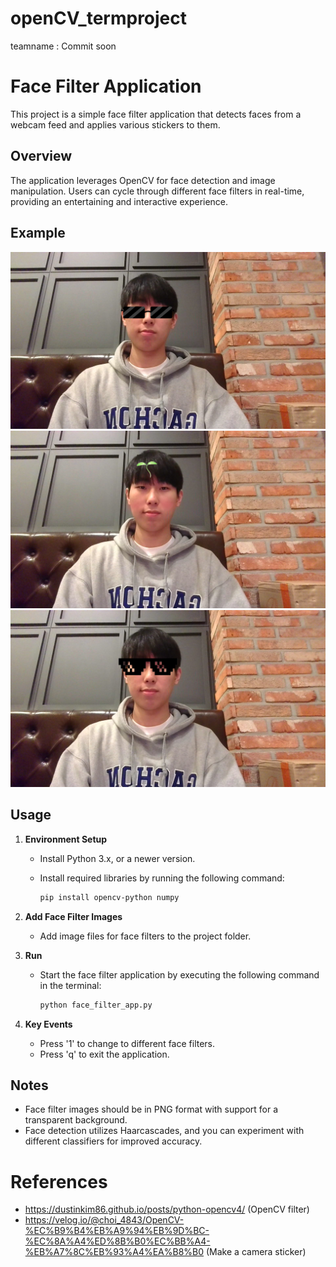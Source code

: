 ﻿# openCV_termproject

teamname : Commit soon

# Face Filter Application

This project is a simple face filter application that detects faces from a webcam feed and applies various stickers to them.

## Overview

The application leverages OpenCV for face detection and image manipulation. Users can cycle through different face filters in real-time, providing an entertaining and interactive experience.

## Example

![Example](example_1.png)
![Example](example_2.png)
![Example](example_3.png)

## Usage

1. **Environment Setup**

   - Install Python 3.x, or a newer version.
   - Install required libraries by running the following command:

     ```bash
     pip install opencv-python numpy
     ```

2. **Add Face Filter Images**

   - Add image files for face filters to the project folder.

3. **Run**

   - Start the face filter application by executing the following command in the terminal:

     ```bash
     python face_filter_app.py
     ```

4. **Key Events**

   - Press '1' to change to different face filters.
   - Press 'q' to exit the application.

## Notes

- Face filter images should be in PNG format with support for a transparent background.
- Face detection utilizes Haarcascades, and you can experiment with different classifiers for improved accuracy.

# References

- https://dustinkim86.github.io/posts/python-opencv4/ (OpenCV filter)
- https://velog.io/@choi_4843/OpenCV-%EC%B9%B4%EB%A9%94%EB%9D%BC-%EC%8A%A4%ED%8B%B0%EC%BB%A4-%EB%A7%8C%EB%93%A4%EA%B8%B0 (Make a camera sticker)